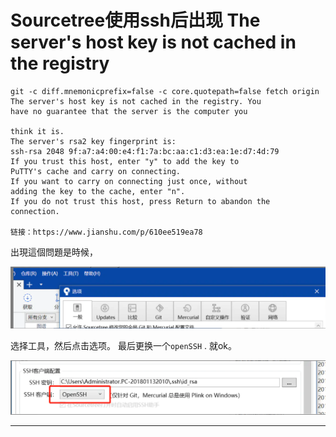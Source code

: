 # Sourcetree使用ssh后出现 The server's host key is not cached in the registry



```
git -c diff.mnemonicprefix=false -c core.quotepath=false fetch origin
The server's host key is not cached in the registry. You
have no guarantee that the server is the computer you

think it is.
The server's rsa2 key fingerprint is:
ssh-rsa 2048 9f:a7:a4:00:e4:f1:7a:bc:aa:c1:d3:ea:1e:d7:4d:79
If you trust this host, enter "y" to add the key to
PuTTY's cache and carry on connecting.
If you want to carry on connecting just once, without
adding the key to the cache, enter "n".
If you do not trust this host, press Return to abandon the
connection.

链接：https://www.jianshu.com/p/610ee519ea78

```

出現這個問題是時候，

![image-20221005195930268](2210050Sourcetree使用中出现的一些问题.assets/image-20221005195930268.png)

选择工具，然后点击选项。 最后更换一个`openSSH` . 就ok。

![image-20221005195942566](2210050Sourcetree使用中出现的一些问题.assets/image-20221005195942566.png)



<hr>



